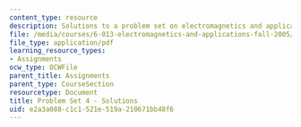 ```yaml
---
content_type: resource
description: Solutions to a problem set on electromagnetics and applications.
file: /media/courses/6-013-electromagnetics-and-applications-fall-2005/e2a3a088c1c1521e519a210671bb48f6_ps4_solution.pdf
file_type: application/pdf
learning_resource_types:
- Assignments
ocw_type: OCWFile
parent_title: Assignments
parent_type: CourseSection
resourcetype: Document
title: Problem Set 4 - Solutions
uid: e2a3a088-c1c1-521e-519a-210671bb48f6
---
```

